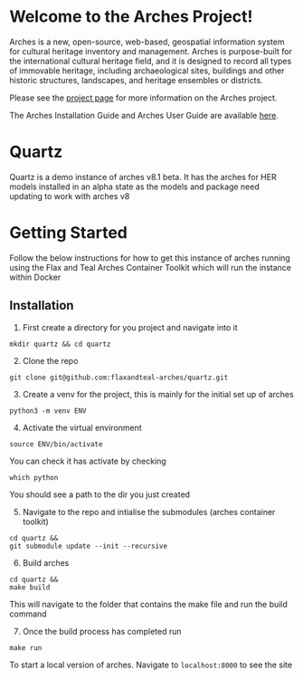 # Welcome to the Arches Project!

Arches is a new, open-source, web-based, geospatial information system for cultural heritage inventory and management. Arches is purpose-built for the international cultural heritage field, and it is designed to record all types of immovable heritage, including archaeological sites, buildings and other historic structures, landscapes, and heritage ensembles or districts.

Please see the [project page](http://archesproject.org/) for more information on the Arches project.

The Arches Installation Guide and Arches User Guide are available [here](http://archesproject.org/documentation/).

# Quartz
Quartz is a demo instance of arches v8.1 beta. It has the arches for HER models installed in an alpha state as the models and package need updating to work with arches v8

# Getting Started
Follow the below instructions for how to get this instance of arches running using the Flax and Teal Arches Container Toolkit which will run the instance within Docker

## Installation

1. First create a directory for you project and navigate into it
```
mkdir quartz && cd quartz
```

2. Clone the repo
```
git clone git@github.com:flaxandteal-arches/quartz.git
```

3. Create a venv for the project, this is mainly for the initial set up of arches
```
python3 -m venv ENV
```

4. Activate the virtual environment
```
source ENV/bin/activate
```

You can check it has activate by checking
```
which python
```
You should see a path to the dir you just created


5. Navigate to the repo and intialise the submodules (arches container toolkit)
```
cd quartz &&
git submodule update --init --recursive
```

6. Build arches
```
cd quartz && 
make build
```
This will navigate to the folder that contains the make file and run the build command

7. Once the build process has completed run
```
make run
```
To start a local version of arches. Navigate to `localhost:8000` to see the site



